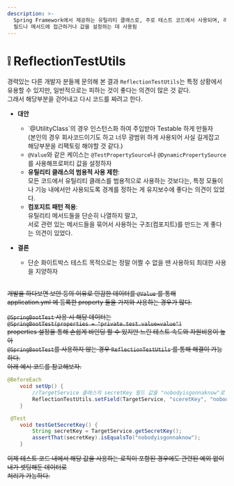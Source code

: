 ```yaml
---
description: >-
  Spring Framework에서 제공하는 유틸리티 클래스로, 주로 테스트 코드에서 사용되며, 리플렉션(Reflection)을 이용해 객체의
  필드나 메서드에 접근하거나 값을 설정하는 데 사용됨
---
```


# ❕ ReflectionTestUtils

경력있는 다른 개발자 분들께 문의해 본 결과 `ReflectionTestUtils`는 특정 상황에서 유용할 수 있지만, 일반적으로는 피하는 것이 좋다는 의견이 많은 것 같다.\
그래서 해당부분을 걷어내고 다시 코드를 짜려고 한다.

*   **대안**

    * \`@UtilityClass\`의 경우 인스턴스화 하여 주입받아 Testable 하게 만들자\
      &#x20;(본인의 경우 회사코드이기도 하고 너무 광범위 하게 사용되어 사실 길게잡고 해당부분을 리팩토링 해야할 것 같다.)
    * `@Value`와 같은 케이스는 `@TestPropertySource`나 `@DynamicPropertySource`를 사용해프로퍼티 값을 설정하자
    * **유틸리티 클래스의 범용적 사용 제한**: \
      모든 코드에서 유틸리티 클래스를 범용적으로 사용하는 것보다는, 특정 모듈이나 기능 내에서만 사용되도록 경계를 정하는 게 유지보수에 좋다는 의견이 있었다.
    * **컴포지트 패턴 적용**: \
      유틸리티 메서드들을 단순히 나열하지 말고, \
      서로 관련 있는 메서드들을 묶어서 사용하는 구조(컴포지트)를 만드는 게 좋다는 의견이 있었다.


* **결론**
  * 단순 화이트박스 테스트 목적으로는 정말 어쩔 수 없을 땐 사용하되 최대한 사용을 지양하자

\
~~개발을 하다보면 보안 등의 이유로 민감한 데이터를 `@Value` 를 통해~~ \
~~application.yml 에 등록한 property 들을 가져와 사용하는 경우가 많다.~~&#x20;

~~`@SpringBootTest` 사용 시 해당 데이터는~~ \
~~`@SpringBootTest(properties = "private.test.value=value")`~~ \
~~properties 설정을 통해 손쉽게 바인딩 할 수 있지만 느린 테스트 속도와 자원비용이 높아~~ \
~~`@SpringBootTest`를 사용하지 않는 경우 `ReflectionTestUtils` 를 통해 해결이 가능하다.~~\
~~아래 예시 코드를 참고해보자.~~&#x20;

```java
@BeforeEach
    void setUp() {
        //TargetService 클래스의 secretKey 필드 값을 "nobodyisgonnaknow"로 설정
        ReflectionTestUtils.setField(TargetService, "sceretKey", "nobodyisgonnaknow");
    }

 @Test
    void testGetSecretKey() {
        String secretKey = TargetService.getSecretKey();
        assertThat(secretKey).isEqualsTo("nobodyisgonnaknow");
    }
```

~~이제 테스트 코드 내에서 해당 값을 사용하는 로직이 포함된 경우에도 관련된 예외 없이 내가 셋팅해둔 데이터로~~\
~~처리가 가능하다.~~&#x20;
